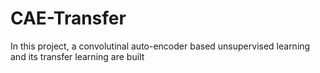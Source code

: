 # CAE-Transfer
In this project, a convolutinal auto-encoder based unsupervised learning and its transfer learning are built
